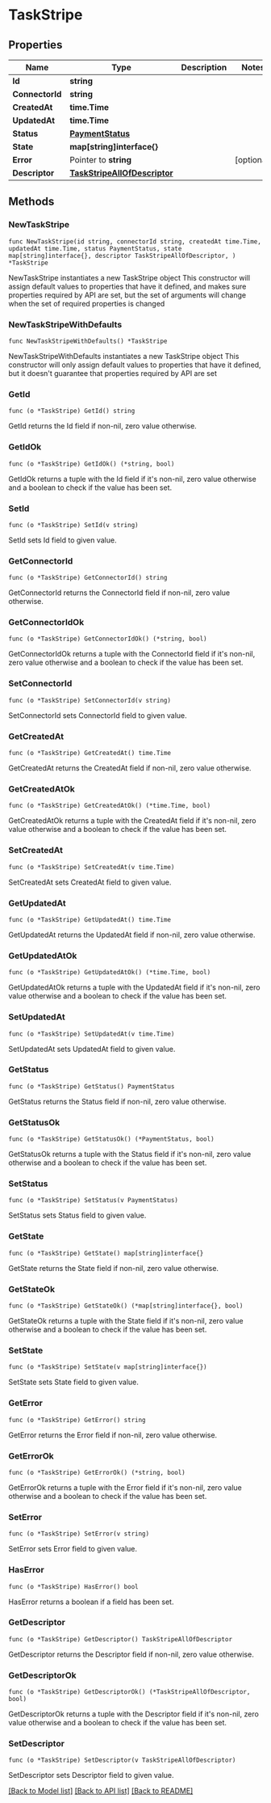 # TaskStripe

## Properties

Name | Type | Description | Notes
------------ | ------------- | ------------- | -------------
**Id** | **string** |  | 
**ConnectorId** | **string** |  | 
**CreatedAt** | **time.Time** |  | 
**UpdatedAt** | **time.Time** |  | 
**Status** | [**PaymentStatus**](PaymentStatus.md) |  | 
**State** | **map[string]interface{}** |  | 
**Error** | Pointer to **string** |  | [optional] 
**Descriptor** | [**TaskStripeAllOfDescriptor**](TaskStripeAllOfDescriptor.md) |  | 

## Methods

### NewTaskStripe

`func NewTaskStripe(id string, connectorId string, createdAt time.Time, updatedAt time.Time, status PaymentStatus, state map[string]interface{}, descriptor TaskStripeAllOfDescriptor, ) *TaskStripe`

NewTaskStripe instantiates a new TaskStripe object
This constructor will assign default values to properties that have it defined,
and makes sure properties required by API are set, but the set of arguments
will change when the set of required properties is changed

### NewTaskStripeWithDefaults

`func NewTaskStripeWithDefaults() *TaskStripe`

NewTaskStripeWithDefaults instantiates a new TaskStripe object
This constructor will only assign default values to properties that have it defined,
but it doesn't guarantee that properties required by API are set

### GetId

`func (o *TaskStripe) GetId() string`

GetId returns the Id field if non-nil, zero value otherwise.

### GetIdOk

`func (o *TaskStripe) GetIdOk() (*string, bool)`

GetIdOk returns a tuple with the Id field if it's non-nil, zero value otherwise
and a boolean to check if the value has been set.

### SetId

`func (o *TaskStripe) SetId(v string)`

SetId sets Id field to given value.


### GetConnectorId

`func (o *TaskStripe) GetConnectorId() string`

GetConnectorId returns the ConnectorId field if non-nil, zero value otherwise.

### GetConnectorIdOk

`func (o *TaskStripe) GetConnectorIdOk() (*string, bool)`

GetConnectorIdOk returns a tuple with the ConnectorId field if it's non-nil, zero value otherwise
and a boolean to check if the value has been set.

### SetConnectorId

`func (o *TaskStripe) SetConnectorId(v string)`

SetConnectorId sets ConnectorId field to given value.


### GetCreatedAt

`func (o *TaskStripe) GetCreatedAt() time.Time`

GetCreatedAt returns the CreatedAt field if non-nil, zero value otherwise.

### GetCreatedAtOk

`func (o *TaskStripe) GetCreatedAtOk() (*time.Time, bool)`

GetCreatedAtOk returns a tuple with the CreatedAt field if it's non-nil, zero value otherwise
and a boolean to check if the value has been set.

### SetCreatedAt

`func (o *TaskStripe) SetCreatedAt(v time.Time)`

SetCreatedAt sets CreatedAt field to given value.


### GetUpdatedAt

`func (o *TaskStripe) GetUpdatedAt() time.Time`

GetUpdatedAt returns the UpdatedAt field if non-nil, zero value otherwise.

### GetUpdatedAtOk

`func (o *TaskStripe) GetUpdatedAtOk() (*time.Time, bool)`

GetUpdatedAtOk returns a tuple with the UpdatedAt field if it's non-nil, zero value otherwise
and a boolean to check if the value has been set.

### SetUpdatedAt

`func (o *TaskStripe) SetUpdatedAt(v time.Time)`

SetUpdatedAt sets UpdatedAt field to given value.


### GetStatus

`func (o *TaskStripe) GetStatus() PaymentStatus`

GetStatus returns the Status field if non-nil, zero value otherwise.

### GetStatusOk

`func (o *TaskStripe) GetStatusOk() (*PaymentStatus, bool)`

GetStatusOk returns a tuple with the Status field if it's non-nil, zero value otherwise
and a boolean to check if the value has been set.

### SetStatus

`func (o *TaskStripe) SetStatus(v PaymentStatus)`

SetStatus sets Status field to given value.


### GetState

`func (o *TaskStripe) GetState() map[string]interface{}`

GetState returns the State field if non-nil, zero value otherwise.

### GetStateOk

`func (o *TaskStripe) GetStateOk() (*map[string]interface{}, bool)`

GetStateOk returns a tuple with the State field if it's non-nil, zero value otherwise
and a boolean to check if the value has been set.

### SetState

`func (o *TaskStripe) SetState(v map[string]interface{})`

SetState sets State field to given value.


### GetError

`func (o *TaskStripe) GetError() string`

GetError returns the Error field if non-nil, zero value otherwise.

### GetErrorOk

`func (o *TaskStripe) GetErrorOk() (*string, bool)`

GetErrorOk returns a tuple with the Error field if it's non-nil, zero value otherwise
and a boolean to check if the value has been set.

### SetError

`func (o *TaskStripe) SetError(v string)`

SetError sets Error field to given value.

### HasError

`func (o *TaskStripe) HasError() bool`

HasError returns a boolean if a field has been set.

### GetDescriptor

`func (o *TaskStripe) GetDescriptor() TaskStripeAllOfDescriptor`

GetDescriptor returns the Descriptor field if non-nil, zero value otherwise.

### GetDescriptorOk

`func (o *TaskStripe) GetDescriptorOk() (*TaskStripeAllOfDescriptor, bool)`

GetDescriptorOk returns a tuple with the Descriptor field if it's non-nil, zero value otherwise
and a boolean to check if the value has been set.

### SetDescriptor

`func (o *TaskStripe) SetDescriptor(v TaskStripeAllOfDescriptor)`

SetDescriptor sets Descriptor field to given value.



[[Back to Model list]](../README.md#documentation-for-models) [[Back to API list]](../README.md#documentation-for-api-endpoints) [[Back to README]](../README.md)


